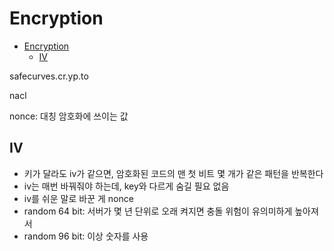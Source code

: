 # Encryption

- [Encryption](#encryption)
    - [IV](#iv)

safecurves.cr.yp.to

nacl

nonce: 대칭 암호화에 쓰이는 값

## IV

- 키가 달라도 iv가 같으면, 암호화된 코드의 맨 첫 비트 몇 개가 같은 패턴을 반복한다
- iv는 매번 바꿔줘야 하는데, key와 다르게 숨길 필요 없음
- iv를 쉬운 말로 바꾼 게 nonce
- random 64 bit: 서버가 몇 년 단위로 오래 켜지면 충돌 위험이 유의미하게 높아져서
- random 96 bit: 이상 숫자를 사용
